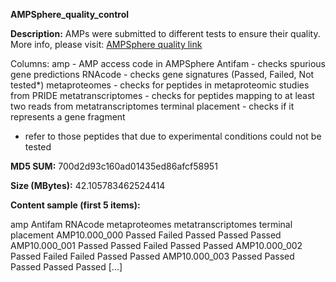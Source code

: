 **AMPSphere_quality_control**

**Description:**	AMPs were submitted to different
                                    tests to ensure their quality.
   More info, please visit:
   [AMPSphere quality link](https://ampsphere.big-data-biology.org/quality_tests)

   Columns: 
   amp - AMP access code in AMPSphere
   Antifam - checks spurious gene predictions
   RNAcode - checks gene signatures (Passed, Failed, Not tested*)
   metaproteomes - checks for peptides in metaproteomic studies from PRIDE
   metatranscriptomes - checks for peptides mapping to at least two reads from metatranscriptomes
   terminal placement - checks if it represents a gene fragment

   * refer to those peptides that due to experimental conditions
     could not be tested

**MD5 SUM:**	700d2d93c160ad01435ed86afcf58951

**Size (MBytes):**	42.105783462524414

**Content sample (first 5 items):**

amp	Antifam	RNAcode	metaproteomes	metatranscriptomes	terminal placement
AMP10.000_000	Passed	Failed	Passed	Passed	Passed
AMP10.000_001	Passed	Passed	Failed	Passed	Passed
AMP10.000_002	Passed	Failed	Failed	Passed	Passed
AMP10.000_003	Passed	Passed	Passed	Passed	Passed
[...]
